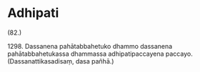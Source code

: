 # Adhipati

(82.)

1298\. Dassanena pahātabbahetuko dhammo dassanena pahātabbahetukassa dhammassa adhipatipaccayena paccayo. (Dassanattikasadisaṃ, dasa pañhā.)
